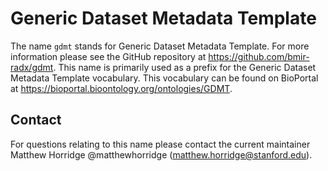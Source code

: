 # Generic Dataset Metadata Template

The name `gdmt` stands for Generic Dataset Metadata Template.  For more information please see the GitHub repository at https://github.com/bmir-radx/gdmt.  This name is primarily used as a prefix for the Generic Dataset Metadata Template vocabulary.  This vocabulary can be found on BioPortal at https://bioportal.bioontology.org/ontologies/GDMT.

## Contact

For questions relating to this name please contact the current maintainer Matthew Horridge @matthewhorridge (matthew.horridge@stanford.edu).